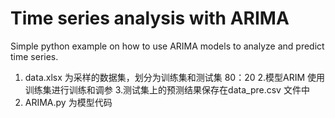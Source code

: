 # Time series analysis with ARIMA
Simple python example on how to use ARIMA models to analyze and predict time series.
1. data.xlsx 为采样的数据集，划分为训练集和测试集 80：20
2.模型ARIM 使用训练集进行训练和调参
3.测试集上的预测结果保存在data_pre.csv 文件中
4. ARIMA.py 为模型代码